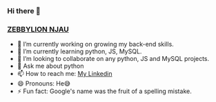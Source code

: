 ### Hi there 👋
### <a href="https://github.com/zebbyG">ZEBBYLION NJAU</a>

- 🔭 I’m currently working on growing my back-end skills.
- 🌱 I’m currently learning python, JS, MySQL.
- 👯 I’m looking to collaborate on any python, JS and MySQL projects.
- 💬 Ask me about python
- 📫 How to reach me: <a href="https://www.linkedin.com/in/zebbylion-njau-3b6a6723b/">My Linkedin</a>
- 😄 Pronouns: He😅
- ⚡ Fun fact: Google's name was the fruit of a spelling mistake.
